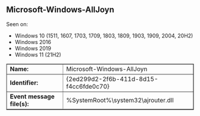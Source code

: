 ## Microsoft-Windows-AllJoyn

Seen on:
* Windows 10 (1511, 1607, 1703, 1709, 1803, 1809, 1903, 1909, 2004, 20H2)
* Windows 2016
* Windows 2019
* Windows 11 (21H2)

<table border="1" class="docutils">
  <tbody>
    <tr>
      <td><b>Name:</b></td>
      <td>Microsoft-Windows-AllJoyn</td>
    </tr>
    <tr>
      <td><b>Identifier:</b></td>
      <td>{2ed299d2-2f6b-411d-8d15-f4cc6fde0c70}</td>
    </tr>
    <tr>
      <td><b>Event message file(s):</b></td>
      <td>%SystemRoot%\system32\ajrouter.dll</td>
    </tr>
  </tbody>
</table>

&nbsp;

